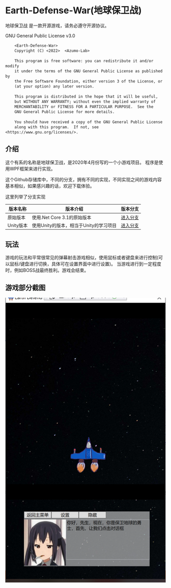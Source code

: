 # Earth-Defense-War(地球保卫战)

地球保卫战 是一款开源游戏，请务必遵守开源协议。

GNU General Public License v3.0

```
    <Earth-Defense-War>
    Copyright (C) <2022>  <Azumo-Lab>

    This program is free software: you can redistribute it and/or modify
    it under the terms of the GNU General Public License as published by
    the Free Software Foundation, either version 3 of the License, or
    (at your option) any later version.

    This program is distributed in the hope that it will be useful,
    but WITHOUT ANY WARRANTY; without even the implied warranty of
    MERCHANTABILITY or FITNESS FOR A PARTICULAR PURPOSE.  See the
    GNU General Public License for more details.

    You should have received a copy of the GNU General Public License
    along with this program.  If not, see <https://www.gnu.org/licenses/>.
```
## 介绍

这个有系的名称是地球保卫战，是2020年4月份写的一个小游戏项目。
程序是使用WPF框架来进行实现。

这个Github存储库中，不同的分支，拥有不同的实现，不同实现之间的游戏内容基本相似，如果感兴趣的话，欢迎下载体验。

这里列举了分支实现


|版本名称|版本介绍|版本分支|
|  ----  | ----  | ----  |
|原始版本|使用.Net Core 3.1的原始版本|[进入分支](https://github.com/Azumo-Lab/Earth-Defense-War/tree/EDW-2020.4-NETCore3.1)|
|Unity版本|使用Unity的版本，相当于Unity的学习项目|[进入分支](https://github.com/Azumo-Lab/Earth-Defense-War/tree/EDW-2022.12-Unity)|

## 玩法

游戏的玩法和平常很常见的弹幕射击游戏相似，使用鼠标或者键盘来进行控制(可以鼠标/键盘进行切换，具体可在设置界面中进行设置)。
当游戏进行到一定程度时，例如BOSS战最终胜利。游戏会结束。

## 游戏部分截图

![游戏运行截图](Screenshot/Game01.PNG)
